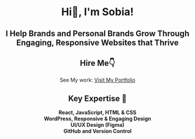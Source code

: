 <div align="center">

# Hi👋, I'm Sobia!

<h2>I Help Brands and Personal Brands Grow Through Engaging, Responsive Websites that Thrive</h2>



## Hire Me👇
See My work: [Visit My Portfolio](https://sobia-portfolio.netlify.app)



## Key Expertise 🌟
<p align="center">
  <strong>React, JavaScript, HTML & CSS</strong><br>
  <strong>WordPress, Responsive & Engaging Design</strong><br>
  <strong>UI/UX Design (Figma)</strong><br>
  <strong>GitHub and Version Control</strong>
</p>


</div>




